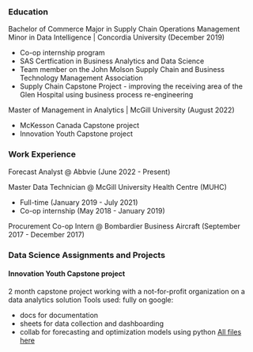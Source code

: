 ### Education
Bachelor of Commerce Major in Supply Chain Operations Management Minor in Data Intelligence | Concordia University (December 2019)
- Co-op internship program
- SAS Certfication in Business Analytics and Data Science
- Team member on the John Molson Supply Chain and Business Technology Management Association
- Supply Chain Capstone Project - improving the receiving area of the Glen Hospital using business process re-engineering

Master of Management in Analytics | McGill University (August 2022)
- McKesson Canada Capstone project
- Innovation Youth Capstone project

### Work Experience
Forecast Analyst @ Abbvie (June 2022 - Present)

Master Data Technician @ McGill University Health Centre (MUHC) 
- Full-time (January 2019 - July 2021)
- Co-op internship (May 2018 - January 2019)


Procurement Co-op Intern @ Bombardier Business Aircraft (September 2017 - December 2017)

### Data Science Assignments and Projects
#### Innovation Youth Capstone project
2 month capstone project working with a not-for-profit organization on a data analytics solution
Tools used: fully on google:
- docs for documentation
- sheets for data collection and dashboarding
- collab for forecasting and optimization models using python
[All files here](assignments-projects/Innovation-Youth-Capstone)
